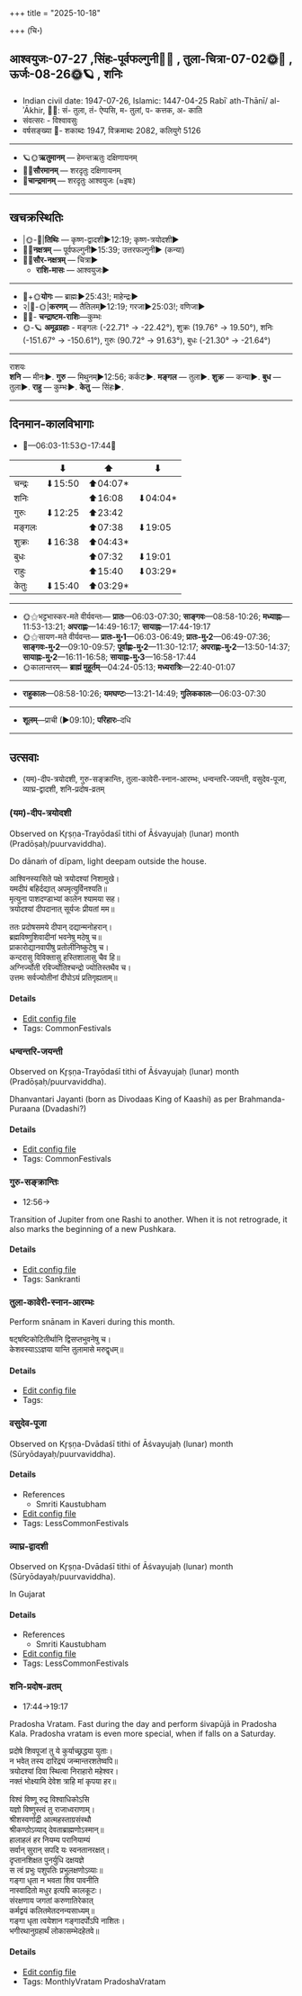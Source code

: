 +++
title = "2025-10-18"

+++
(चि॰)
## आश्वयुजः-07-27  ,सिंहः-पूर्वफल्गुनी🌛🌌  ,  तुला-चित्रा-07-02🌞🌌  ,  ऊर्जः-08-26🌞🪐  , शनिः
- Indian civil date: 1947-07-26, Islamic: 1447-04-25 Rabīʿ ath-Thānī/ al-ʾĀkhir, 🌌🌞: सं- तुला, तं- ऐप्पसि, म- तुलां, प- कत्तक, अ- काति
- संवत्सरः - विश्वावसुः
- वर्षसङ्ख्या 🌛- शकाब्दः 1947, विक्रमाब्दः 2082, कलियुगे 5126
___________________
- 🪐🌞**ऋतुमानम्** — हेमन्तऋतुः दक्षिणायनम्
- 🌌🌞**सौरमानम्** — शरदृतुः दक्षिणायनम्
- 🌛**चान्द्रमानम्** — शरदृतुः आश्वयुजः (≈इषः)
___________________


## खचक्रस्थितिः
- |🌞-🌛|**तिथिः** — कृष्ण-द्वादशी►12:19; कृष्ण-त्रयोदशी►  
- 🌌🌛**नक्षत्रम्** — पूर्वफल्गुनी►15:39; उत्तरफल्गुनी► (कन्या)  
- 🌌🌞**सौर-नक्षत्रम्** — चित्रा►  
  - **राशि-मासः** — आश्वयुजः► 
___________________
- 🌛+🌞**योगः** — ब्राह्मः►25:43!; माहेन्द्रः►  
- २|🌛-🌞|**करणम्** — तैतिलम्►12:19; गरजा►25:03!; वणिजा►  
- 🌌🌛- **चन्द्राष्टम-राशिः**—कुम्भः  
- 🌞-🪐 **अमूढग्रहाः** - मङ्गलः (-22.71° → -22.42°), शुक्रः (19.76° → 19.50°), शनिः (-151.67° → -150.61°), गुरुः (90.72° → 91.63°), बुधः (-21.30° → -21.64°)
___________________
राशयः  
**शनि** — मीनः►. **गुरु** — मिथुनम्►12:56; कर्कटः►. **मङ्गल** — तुला►. **शुक्र** — कन्या►. **बुध** — तुला►. **राहु** — कुम्भः►. **केतु** — सिंहः►. 
___________________


## दिनमान-कालविभागाः
- 🌅—06:03-11:53🌞-17:44🌇  

|      |⬇     |⬆     |⬇     |
|------|-----|-----|------|
|चन्द्रः|⬇15:50 |⬆04:07*|     |
|शनिः   |     |⬆16:08 |⬇04:04*|
|गुरुः  |⬇12:25 |⬆23:42 |     |
|मङ्गलः |     |⬆07:38 |⬇19:05 |
|शुक्रः |⬇16:38 |⬆04:43*|     |
|बुधः   |     |⬆07:32 |⬇19:01 |
|राहुः  |     |⬆15:40 |⬇03:29*|
|केतुः  |⬇15:40 |⬆03:29*|     |
___________________
- 🌞⚝भट्टभास्कर-मते वीर्यवन्तः— **प्रातः**—06:03-07:30; **साङ्गवः**—08:58-10:26; **मध्याह्नः**—11:53-13:21; **अपराह्णः**—14:49-16:17; **सायाह्नः**—17:44-19:17  
- 🌞⚝सायण-मते वीर्यवन्तः— **प्रातः-मु॰1**—06:03-06:49; **प्रातः-मु॰2**—06:49-07:36; **साङ्गवः-मु॰2**—09:10-09:57; **पूर्वाह्णः-मु॰2**—11:30-12:17; **अपराह्णः-मु॰2**—13:50-14:37; **सायाह्नः-मु॰2**—16:11-16:58; **सायाह्नः-मु॰3**—16:58-17:44  
- 🌞कालान्तरम्— **ब्राह्मं मुहूर्तम्**—04:24-05:13; **मध्यरात्रिः**—22:40-01:07  
___________________
- **राहुकालः**—08:58-10:26; **यमघण्टः**—13:21-14:49; **गुलिककालः**—06:03-07:30  
___________________
- **शूलम्**—प्राची (►09:10); **परिहारः**–दधि  
___________________

## उत्सवाः
- (यम)-दीप-त्रयोदशी, गुरु-सङ्क्रान्तिः, तुला-कावेरी-स्नान-आरम्भः, धन्वन्तरि-जयन्ती, वसुदेव-पूजा, व्याघ्र-द्वादशी, शनि-प्रदोष-व्रतम्
### (यम)-दीप-त्रयोदशी

Observed on Kr̥ṣṇa-Trayōdaśī tithi of Āśvayujaḥ (lunar) month (Pradōṣaḥ/puurvaviddha). 

Do dānaṁ of dīpam, light deepam outside the house.

आश्विनस्यासिते पक्षे त्रयोदश्यां निशामुखे।  
यमदीपं बहिर्दद्यात् अपमृत्युर्विनश्यति॥  
मृत्युना पाशदण्डाभ्यां कालेन श्यामया सह।  
त्रयोदश्यां दीपदानात् सूर्यजः प्रीयतां मम॥  
  
ततः प्रदोषसमये दीपान् दद्यान्मनोहरान्।  
ब्रह्मविष्णुशिवादीनां भवनेषु मठेषु च॥  
प्राकारोद्यानवापीषु प्रतोलीनिष्कुटेषु च।  
कन्दरासु विविक्तासु हस्तिशालासु चैव हि॥  
अग्निर्ज्योती रविर्ज्योतिश्चन्द्रो ज्योतिस्तथैव च।  
उत्तमः सर्वज्योतीनां दीपोऽयं प्रतिगृह्यताम्॥



#### Details
- [Edit config file](https://github.com/jyotisham/adyatithi/blob/master/general/lunar_month/tithi/07/28/%28yama%29-dIpa-trayOdazI.toml)
- Tags: CommonFestivals


### धन्वन्तरि-जयन्ती

Observed on Kr̥ṣṇa-Trayōdaśī tithi of Āśvayujaḥ (lunar) month (Pradōṣaḥ/puurvaviddha). 

Dhanvantari Jayanti (born as Divodaas King of Kaashi) as per Brahmanda-Puraana (Dvadashi?)

#### Details
- [Edit config file](https://github.com/jyotisham/adyatithi/blob/master/devatA/vaiShNava/lunar_month/tithi/07/28/dhanvantari~jayantI.toml)
- Tags: CommonFestivals


### गुरु-सङ्क्रान्तिः
- 12:56→



Transition of Jupiter from one Rashi to another. When it is not retrograde, it also marks the beginning of a new Pushkara.

#### Details
- [Edit config file](https://github.com/jyotisham/adyatithi/blob/master/time_focus/sankrAnti/description_only/guru-saGkrAntiH.toml)
- Tags: Sankranti


### तुला-कावेरी-स्नान-आरम्भः



Perform snānam in Kaveri during this month.

षट्षष्टिकोटितीर्थानि द्विसप्तभुवनेषु च।  
केशवस्याऽऽज्ञया यान्ति तुलामासे मरुद्वृधम्॥



#### Details
- [Edit config file](https://github.com/jyotisham/adyatithi/blob/master/devatA/nadI/description_only/tulA-kAvErI-snAna-ArambhaH.toml)
- Tags: 


### वसुदेव-पूजा

Observed on Kr̥ṣṇa-Dvādaśī tithi of Āśvayujaḥ (lunar) month (Sūryōdayaḥ/puurvaviddha). 



#### Details
- References
  - Smriti Kaustubham
- [Edit config file](https://github.com/jyotisham/adyatithi/blob/master/devatA/vaiShNava/lunar_month/tithi/07/27/vasudEva-pUjA.toml)
- Tags: LessCommonFestivals


### व्याघ्र-द्वादशी

Observed on Kr̥ṣṇa-Dvādaśī tithi of Āśvayujaḥ (lunar) month (Sūryōdayaḥ/puurvaviddha). 

In Gujarat

#### Details
- References
  - Smriti Kaustubham
- [Edit config file](https://github.com/jyotisham/adyatithi/blob/master/general/lunar_month/tithi/07/27/vyAghra-dvAdazI.toml)
- Tags: LessCommonFestivals


### शनि-प्रदोष-व्रतम्
- 17:44→19:17



Pradosha Vratam. Fast during the day and perform śivapūjā in Pradosha Kala. Pradosha vratam is even more special, when if falls on a Saturday.

प्रदोषे शिवपूजां तु ये कुर्याच्छ्रद्धया युताः।  
न भवेत् तस्य दारिद्र्यं जन्मान्तरशतेष्वपि॥  
त्रयोदश्यां दिवा स्थित्वा निराहारो महेश्वर।  
नक्तं भोक्ष्यामि देवेश त्राहि मां कृपया हर॥  
  
विश्वं विष्णू रुद्र विश्वाधिकोऽसि  
यज्ञो विष्णुस्त्वं तु राजाध्वराणाम्।  
श्रीशस्वर्णाद्री आत्महस्ताग्रसंस्थौ  
श्रीकण्ठोऽव्याद् देवताब्राह्मणोऽस्मान्॥  
हालाहलं हर नियम्य परानियाम्यं  
सर्वान् सुरान् सपदि यः स्वनतानरक्षत्।  
दृप्तानशिक्षत पुनर्युधि दक्षयज्ञे  
स त्वं प्रभुः पशुपतिः प्रभुलक्षणोऽव्याः॥  
गङ्गा धृता न भवता शिव पावनीति  
नास्वादितो मधुर इत्यपि कालकूटः।  
संरक्षणाय जगतां करुणातिरेकात्  
कर्मद्वयं कलितमेतदनन्यसाध्यम्॥  
गङ्गा धृता त्वयेशान गङ्गादर्पोऽपि नाशितः।  
भगीरथानुग्रहार्थं लोकासम्भेदहेतवे॥



#### Details
- [Edit config file](https://github.com/jyotisham/adyatithi/blob/master/time_focus/monthly/pradoSha/description_only/zani-pradOSa-vratam.toml)
- Tags: MonthlyVratam PradoshaVratam


